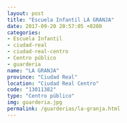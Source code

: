 ```yaml
---
layout: post
title: "Escuela Infantil LA GRANJA"
date: 2017-09-20 20:57:05 +0200
categories:
- Escuela Infantil
- ciudad-real
- ciudad-real-centro
- Centro público
- guarderia
name: "LA GRANJA"
province: "Ciudad Real"
location: "Ciudad Real Centro"
code: "13011382"
type: "Centro público"
img: guarderia.jpg
permalink: /guarderias/la-granja.html
---
```


